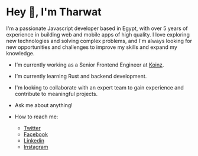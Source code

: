 <h1>Hey 👋, I'm Tharwat</h1>
<p>I'm a passionate Javascript developer based in Egypt, with over 5 years of experience in building web and mobile apps of high quality. I love exploring new technologies and solving complex problems, and I'm always looking for new opportunities and challenges to improve my skills and expand my knowledge.</p>


- I’m currently working as a Senior Frontend Engineer at [Koinz](https://koinz.app/#/).

- I’m currently learning Rust and backend development.

- I'm looking to collaborate with an expert team to gain experience and contribute to meaningful projects.

- Ask me about anything!

- How to reach me:
  - [Twitter](https://twitter.com/saultharwat74/)
  - [Facebook](https://www.facebook.com/saultharwat74/)
  - [Linkedin](https://www.linkedin.com/in/tharwat74/)
  - [Instagram](https://www.instagram.com/saultharwat74/)
